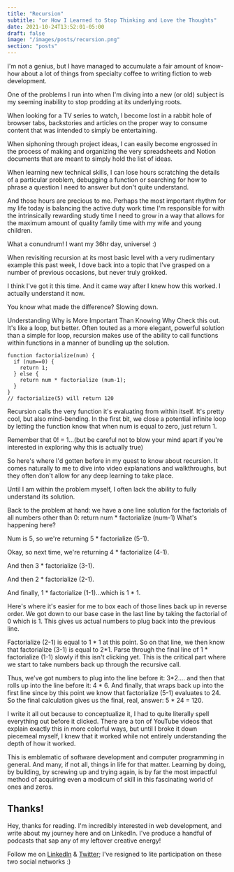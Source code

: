 ```yaml
---
title: "Recursion"
subtitle: "or How I Learned to Stop Thinking and Love the Thoughts"
date: 2021-10-24T13:52:01-05:00
draft: false
image: "/images/posts/recursion.png"
section: "posts"
---
```


I'm not a genius, but I have managed to accumulate a fair amount of know-how about a lot of things from specialty coffee to writing fiction to web development.

One of the problems I run into when I'm diving into a new (or old) subject is my seeming inability to stop prodding at its underlying roots.

When looking for a TV series to watch, I become lost in a rabbit hole of browser tabs, backstories and articles on the proper way to consume content that was intended to simply be entertaining.

When siphoning through project ideas, I can easily become engrossed in the process of making and organizing the very spreadsheets and Notion documents that are meant to simply hold the list of ideas.

When learning new technical skills, I can lose hours scratching the details of a particular problem, debugging a function or searching for how to phrase a question I need to answer but don't quite understand.

And those hours are precious to me. Perhaps the most important rhythm for my life today is balancing the active duty work time I'm responsible for with the intrinsically rewarding study time I need to grow in a way that allows for the maximum amount of quality family time with my wife and young children.

What a conundrum! I want my 36hr day, universe! :)

When revisiting recursion at its most basic level with a very rudimentary example this past week, I dove back into a topic that I've grasped on a number of previous occasions, but never truly grokked.

I think I've got it this time. And it came way after I knew how this worked. I actually understand it now.

You know what made the difference? Slowing down.

Understanding Why is More Important Than Knowing Why
Check this out. It's like a loop, but better. Often touted as a more elegant, powerful solution than a simple for loop, recursion makes use of the ability to call functions within functions in a manner of bundling up the solution.
```
function factorialize(num) {
  if (num==0) {
    return 1;
  } else {
    return num * factorialize (num-1);
  }
}
// factorialize(5) will return 120
```

Recursion calls the very function it's evaluating from within itself. It's pretty cool, but also mind-bending. In the first bit, we close a potential infinite loop by letting the function know that when num is equal to zero, just return 1.

Remember that 0! = 1...(but be careful not to blow your mind apart if you're interested in exploring why this is actually true)


So here's where I'd gotten before in my quest to know about recursion. It comes naturally to me to dive into video explanations and walkthroughs, but they often don't allow for any deep learning to take place.

Until I am within the problem myself, I often lack the ability to fully understand its solution.

Back to the problem at hand: we have a one line solution for the factorials of all numbers other than 0:
return num * factorialize (num-1)
What's happening here?

Num is 5, so we're returning 5 * factorialize (5-1).

Okay, so next time, we're returning 4 * factorialize (4-1).

And then 3 * factorialize (3-1).

And then 2 * factorialize (2-1).

And finally, 1 * factorialize (1-1)...which is 1 * 1.

Here's where it's easier for me to box each of those lines back up in reverse order. We got down to our base case in the last line by taking the factorial of 0 which is 1. This gives us actual numbers to plug back into the previous line.

Factorialize (2-1) is equal to 1 * 1 at this point. So on that line, we then know that factorialize (3-1) is equal to 2*1. Parse through the final line of 1 * factorialize (1-1) slowly if this isn't clicking yet. This is the critical part where we start to take numbers back up through the recursive call.

Thus, we've got numbers to plug into the line before it: 3*2.... and then that rolls up into the line before it: 4 * 6. And finally, that wraps back up into the first line since by this point we know that factorialize (5-1) evaluates to 24. So the final calculation gives us the final, real, answer: 5 * 24 = 120.

I write it all out because to conceptualize it, I had to quite literally spell everything out before it clicked. There are a ton of YouTube videos that explain exactly this in more colorful ways, but until I broke it down piecemeal myself, I knew that it worked while not entirely understanding the depth of how it worked.

This is emblematic of software development and computer programming in general. And many, if not all, things in life for that matter. Learning by doing, by building, by screwing up and trying again, is by far the most impactful method of acquiring even a modicum of skill in this fascinating world of ones and zeros.


## Thanks!

Hey, thanks for reading. I'm incredibly interested in web development, and write about my journey here and on LinkedIn. I've produce a handful of podcasts that sap any of my leftover creative energy!

Follow me on [LinkedIn](https://linkedin.com/in/eamonncottrell) & [Twitter](https://twitter.com/eamonncottrell); I've resigned to lite participation on these two social networks :)